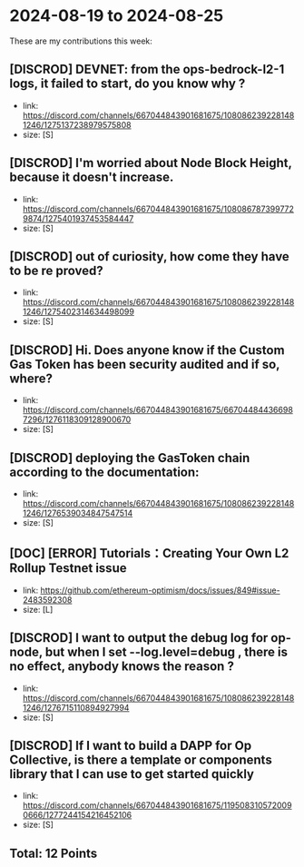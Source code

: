 # 2024-08-19 to 2024-08-25

These are my contributions this week:



## [DISCROD]  DEVNET: from the ops-bedrock-l2-1 logs, it failed to start, do you know why ?
- link: https://discord.com/channels/667044843901681675/1080862392281481246/1275137238979575808
- size: [S]


## [DISCROD]  I'm worried about Node Block Height, because it doesn't increase.
- link: https://discord.com/channels/667044843901681675/1080867873997729874/1275401937453584447
- size: [S]

## [DISCROD]  out of curiosity, how come they have to be re proved? 
- link: https://discord.com/channels/667044843901681675/1080862392281481246/1275402314634498099
- size: [S]

## [DISCROD]  Hi. Does anyone know if the Custom Gas Token has been security audited and if so, where?
- link: https://discord.com/channels/667044843901681675/667044844366987296/1276118309128900670
- size: [S]

## [DISCROD]  deploying the GasToken chain according to the documentation:
- link: https://discord.com/channels/667044843901681675/1080862392281481246/1276539034847547514
- size: [S]

## [DOC]  [ERROR] Tutorials：Creating Your Own L2 Rollup Testnet issue
- link: https://github.com/ethereum-optimism/docs/issues/849#issue-2483592308
- size: [L]

## [DISCROD]  I want to output the debug log for op-node,  but when I set --log.level=debug , there is no effect, anybody knows the reason ?
- link: https://discord.com/channels/667044843901681675/1080862392281481246/1276715110894927994
- size: [S]

## [DISCROD]  If I want to build a DAPP for Op Collective, is there a template or components library that I can use to get started quickly
- link: https://discord.com/channels/667044843901681675/1195083105720090666/1277244154216452106
- size: [S]

## Total: 12 Points